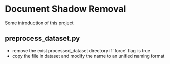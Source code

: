 # Document Shadow Removal

Some introduction of this project

## preprocess_dataset.py

* remove the exist processed_dataset directory if 'force' flag is true
* copy the file in dataset and modify the name to an unified naming format
    
